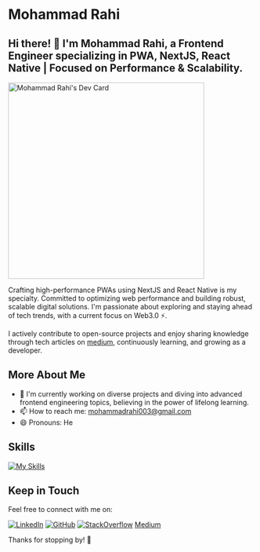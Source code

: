 # Mohammad Rahi 

## Hi there! 👋 I'm Mohammad Rahi, a Frontend Engineer specializing in PWA, NextJS, React Native | Focused on Performance & Scalability.

<a href="https://app.daily.dev/mohammadrahi"><img src="https://api.daily.dev/devcards/960d56f58dfa49f2928ca704c3b55659.png?r=7ty" width="400" alt="Mohammad Rahi's Dev Card"/></a>

Crafting high-performance PWAs using NextJS and React Native is my specialty. Committed to optimizing web performance and building robust, scalable digital solutions. I'm passionate about exploring and staying ahead of tech trends, with a current focus on Web3.0 ⚡️.

I actively contribute to open-source projects and enjoy sharing knowledge through tech articles on [medium](https://mohammadrahi.medium.com), continuously learning, and growing as a developer.

## More About Me

- 🌱 I'm currently working on diverse projects and diving into advanced frontend engineering topics, believing in the power of lifelong learning.
- 📫 How to reach me: mohammadrahi003@gmail.com
- 😄 Pronouns: He

## Skills

[![My Skills](https://skillicons.dev/icons?i=html,css,sass,tailwind,materialui,js,ts,react,nextjs,firebase,supabase,babel,express,django,jest,docker,git,github,vscode&perline=6)](#)

## Keep in Touch

Feel free to connect with me on:

[![LinkedIn](https://skillicons.dev/icons?i=linkedin)](https://linkedin.com/in/csrahi)
[![GitHub](https://skillicons.dev/icons?i=github)](https://github.com/mohammad-rahi/)
[![StackOverflow](https://skillicons.dev/icons?i=stackoverflow)](https://stackoverflow.com/users/16542466/mohammad-rahi)
[Medium](https://mohammadrahi.medium.com)

Thanks for stopping by! 🙂

<!--
**mohammad-rahi/mohammad-rahi** is a ✨ _special_ ✨ repository because its `README.md` (this file) appears on your GitHub profile.
-->
